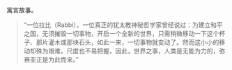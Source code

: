 寓言故事。

> “一位拉比（Rabbi），一位真正的犹太教神秘哲学家曾经说过：为建立和平之国，无须摧毁一切事物，开启一个全新的世界，只需稍微移动一下这个杯子、那片灌木或那块石头，如此一来，一切事物就变动了。然而这小小的移动却殊为艰难，尺度也不易把握，因此，世界之事，人类是无能为力的，弥赛亚正是为此而来。”
> 